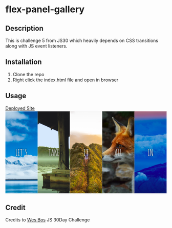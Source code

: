 # flex-panel-gallery

## Description
This is challenge 5 from JS30 which heavily depends on CSS transitions along with JS event listeners.

## Installation

1. Clone the repo
2. Right click the index.html file and open in browser

## Usage
[Deployed Site](https://sharonkim09.github.io/flex-panel-gallery/)
![](./flexpanel.png)


## Credit

Credits to [Wes Bos](https://github.com/wesbos) JS 30Day Challenge

